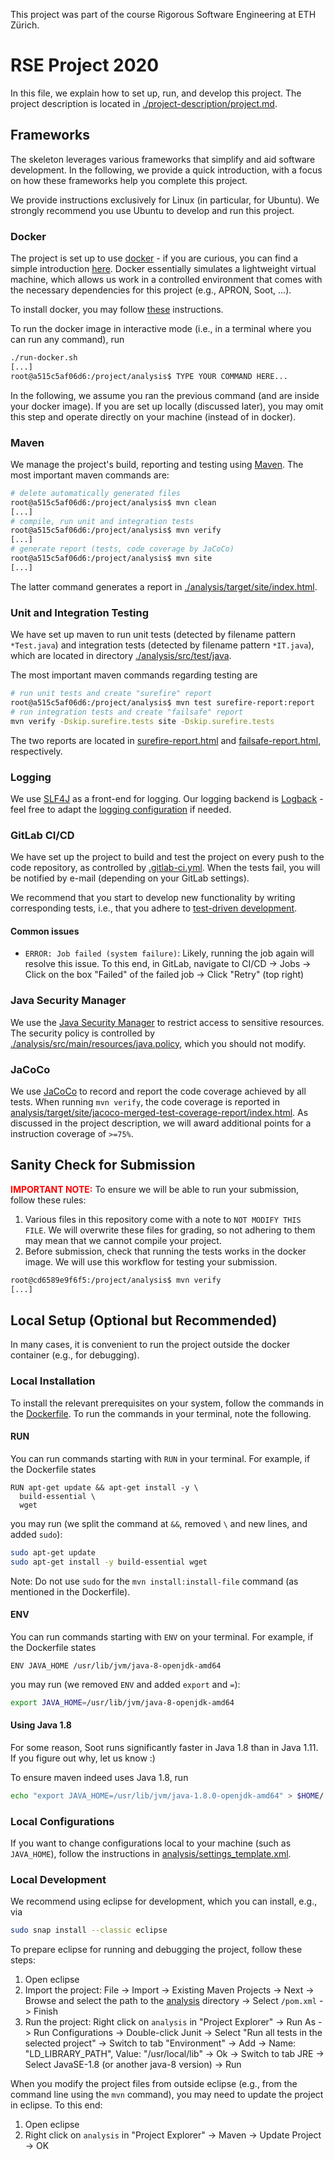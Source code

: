 This project was part of the course Rigorous Software Engineering at ETH Zürich.

# RSE Project 2020

In this file, we explain how to set up, run, and develop this project. The
project description is located in
[./project-description/project.md](./project-description/project.md).

## Frameworks

The skeleton leverages various frameworks that simplify and aid software
development. In the following, we provide a quick introduction, with a focus on
how these frameworks help you complete this project.

We provide instructions exclusively for Linux (in particular, for Ubuntu). We
strongly recommend you use Ubuntu to develop and run this project.

### Docker

The project is set up to use [docker](https://www.docker.com/) - if you are
curious, you can find a simple introduction
[here](https://docker-curriculum.com/). Docker essentially simulates a
lightweight virtual machine, which allows us work in a controlled environment
that comes with the necessary dependencies for this project (e.g., APRON, Soot,
...).

To install docker, you may follow
[these](https://www.digitalocean.com/community/tutorials/how-to-install-and-use-docker-on-ubuntu-18-04)
instructions.

To run the docker image in interactive mode (i.e., in a terminal where you can
run any command), run

```bash
./run-docker.sh
[...]
root@a515c5af06d6:/project/analysis$ TYPE YOUR COMMAND HERE...
```

In the following, we assume you ran the previous command (and are inside your
docker image). If you are set up locally (discussed later), you may omit this
step and operate directly on your machine (instead of in docker).

### Maven

We manage the project's build, reporting and testing using
[Maven](https://maven.apache.org/). The most important maven commands are:

```bash
# delete automatically generated files
root@a515c5af06d6:/project/analysis$ mvn clean
[...]
# compile, run unit and integration tests
root@a515c5af06d6:/project/analysis$ mvn verify
[...]
# generate report (tests, code coverage by JaCoCo)
root@a515c5af06d6:/project/analysis$ mvn site
[...]
```

The latter command generates a report in
[./analysis/target/site/index.html](./analysis/target/site/index.html).

### Unit and Integration Testing

We have set up maven to run unit tests (detected by filename pattern
`*Test.java`) and integration tests (detected by filename pattern `*IT.java`),
which are located in directory
[./analysis/src/test/java](./analysis/src/test/java).

The most important maven commands regarding testing are

```bash
# run unit tests and create "surefire" report
root@a515c5af06d6:/project/analysis$ mvn test surefire-report:report
# run integration tests and create "failsafe" report
mvn verify -Dskip.surefire.tests site -Dskip.surefire.tests
```

The two reports are located in
[surefire-report.html](analysis/target/site/surefire-report.html) and
[failsafe-report.html](analysis/target/site/failsafe-report.html), respectively.

### Logging

We use [SLF4J](http://www.slf4j.org/) as a front-end for logging. Our logging
backend is [Logback](http://logback.qos.ch/) - feel free to adapt the [logging
configuration](./analysis/src/main/resources/logback.xml) if needed.

### GitLab CI/CD

We have set up the project to build and test the project on every push to the
code repository, as controlled by [.gitlab-ci.yml](.gitlab-ci.yml). When the
tests fail, you will be notified by e-mail (depending on your GitLab settings).

We recommend that you start to develop new functionality by writing
corresponding tests, i.e., that you adhere to [test-driven
development](https://en.wikipedia.org/wiki/Test-driven_development).

#### Common issues

- `ERROR: Job failed (system failure)`: Likely, running the job again will
  resolve this issue. To this end, in GitLab, navigate to CI/CD -> Jobs -> Click
  on the box "Failed" of the failed job -> Click "Retry" (top right)

### Java Security Manager

We use the [Java Security
Manager](https://docs.oracle.com/javase/tutorial/essential/environment/security.html)
to restrict access to sensitive resources. The security policy is controlled by
[./analysis/src/main/resources/java.policy](./analysis/src/main/resources/java.policy),
which you should not modify.

### JaCoCo

We use [JaCoCo](https://www.eclemma.org/jacoco/) to record and report the code
coverage achieved by all tests. When running `mvn verify`, the code coverage is
reported in
[analysis/target/site/jacoco-merged-test-coverage-report/index.html](analysis/target/site/jacoco-merged-test-coverage-report/index.html).
As discussed in the project description, we will award additional points for a
instruction coverage of `>=75%`.

## Sanity Check for Submission

<span style="color:red">**IMPORTANT NOTE:**</span> To ensure we will be able to run your submission, follow these rules:

1. Various files in this repository come with a note to `NOT MODIFY THIS FILE`.
   We will overwrite these files for grading, so not adhering to them may mean
   that we cannot compile your project.
2. Before submission, check that running the tests works in the docker image. We
   will use this workflow for testing your submission.

```bash
root@cd6589e9f6f5:/project/analysis$ mvn verify
[...]
```

## Local Setup (Optional but Recommended)

In many cases, it is convenient to run the project outside the docker container
(e.g., for debugging).

### Local Installation

To install the relevant prerequisites on your system,
follow the commands in the [Dockerfile](./docker/Dockerfile). To run the commands in
your terminal, note the following.

#### RUN

You can run commands starting with `RUN` in your terminal. For example, if the
Dockerfile states

```Docker
RUN apt-get update && apt-get install -y \
  build-essential \
  wget
```

you may run (we split the command at `&&`, removed `\` and new lines, and added
`sudo`):

```bash
sudo apt-get update
sudo apt-get install -y build-essential wget
```

Note: Do not use `sudo` for the `mvn install:install-file` command (as mentioned
in the Dockerfile).

#### ENV

You can run commands starting with `ENV` on your terminal. For example, if the
Dockerfile states

```Docker
ENV JAVA_HOME /usr/lib/jvm/java-8-openjdk-amd64
```

you may run (we removed `ENV` and added `export` and `=`):

```bash
export JAVA_HOME=/usr/lib/jvm/java-8-openjdk-amd64
```

#### Using Java 1.8

For some reason, Soot runs significantly faster in Java 1.8 than in Java 1.11.
If you figure out why, let us know :)

To ensure maven indeed uses Java 1.8, run

```bash
echo "export JAVA_HOME=/usr/lib/jvm/java-1.8.0-openjdk-amd64" > $HOME/.mavenrc
```

### Local Configurations

If you want to change configurations local to your machine (such as
`JAVA_HOME`), follow the instructions in
[analysis/settings_template.xml](analysis/settings_template.xml).

### Local Development

We recommend using eclipse for development, which you can install, e.g., via

```bash
sudo snap install --classic eclipse
```

To prepare eclipse for running and debugging the project, follow these steps:

1. Open eclipse
2. Import the project: File -> Import -> Existing Maven Projects -> Next ->
   Browse and select the path to the [analysis](./analysis) directory -> Select
   `/pom.xml` -> Finish
3. Run the project: Right click on `analysis` in "Project Explorer" -> Run As ->
   Run Configurations -> Double-click Junit -> Select "Run all tests in the
   selected project" -> Switch to tab "Environment" -> Add -> Name:
   "LD_LIBRARY_PATH", Value: "/usr/local/lib" -> Ok -> Switch to tab JRE ->
   Select JavaSE-1.8 (or another java-8 version) -> Run

When you modify the project files from outside eclipse (e.g., from the command
line using the `mvn` command), you may need to update the project in eclipse. To
this end:

1. Open eclipse
2. Right click on `analysis` in "Project Explorer" -> Maven -> Update Project ->
   OK
